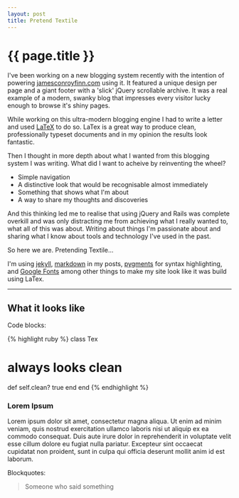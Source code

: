 ```yaml
---
layout: post
title: Pretend Textile
---
```


# {{ page.title }}

I've been working on a new blogging system recently with the intention of
powering [jamesconroyfinn.com](http://jamesconroyfinn.com) using it. It
featured a unique design per page and a giant footer with a 'slick' jQuery
scrollable archive. It was a real example of a modern, swanky blog that
impresses every visitor lucky enough to browse it's shiny pages.

While working on this ultra-modern blogging engine I had to write a letter and
used [LaTeX](http://www.latex-project.org/) to do so. LaTex is a great way to
produce clean, professionally typeset documents and in my opinion the results
look fantastic.

Then I thought in more depth about what I wanted from this blogging system I was
writing. What did I want to acheive by reinventing the wheel?

* Simple navigation
* A distinctive look that would be recognisable almost immediately
* Something that shows what I'm about
* A way to share my thoughts and discoveries

And this thinking led me to realise that using jQuery and Rails was complete
overkill and was only distracting me from achieving what I really wanted to,
what all of this was about. Writing about things I'm passionate about and
sharing what I know about tools and technology I've used in the past.

So here we are. Pretending Textile...

I'm using [jekyll](http://github.com/mojombo/jekyll),
[markdown](http://daringfireball.net/projects/markdown/) in my posts,
[pygments](http://pygments.org/) for syntax highlighting, and
[Google Fonts](http://code.google.com/webfonts) among other things to make my
site look like it was build using LaTex.

---

## What it looks like

Code blocks:

{% highlight ruby %}
class Tex
  # always looks clean
  def self.clean?
    true
  end
end
{% endhighlight %}

### Lorem Ipsum

Lorem ipsum dolor sit amet, consectetur magna aliqua. Ut enim ad minim veniam,
quis nostrud exercitation ullamco laboris nisi ut aliquip ex ea commodo
consequat. Duis aute irure dolor in reprehenderit in voluptate velit esse
cillum dolore eu fugiat nulla pariatur.  Excepteur sint occaecat cupidatat non
proident, sunt in culpa qui officia deserunt mollit anim id est laborum.

Blockquotes:

> Someone who said something
